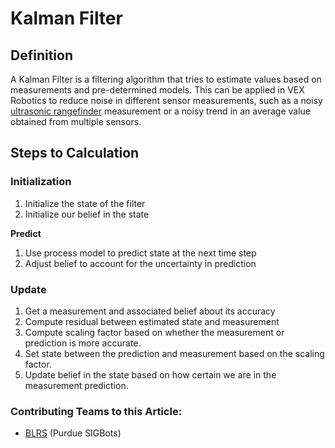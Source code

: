 # Kalman Filter

## Definition

A Kalman Filter is a filtering algorithm that tries to estimate values based on measurements and pre-determined models. This can be applied in VEX Robotics to reduce noise in different sensor measurements, such as a noisy [ultrasonic rangefinder](../../electronics/vex/vex-sensors/untitled-1.md) measurement or a noisy trend in an average value obtained from multiple sensors.

## Steps to Calculation

### Initialization

1. Initialize the state of the filter
2. Initialize our belief in the state

**Predict**

1. Use process model to predict state at the next time step
2. Adjust belief to account for the uncertainty in prediction

### Update

1. Get a measurement and associated belief about its accuracy
2. Compute residual between estimated state and measurement
3. Compute scaling factor based on whether the measurement or prediction is more accurate.
4. Set state between the prediction and measurement based on the scaling factor.
5. Update belief in the state based on how certain we are in the measurement prediction.

### Contributing Teams to this Article:

* [BLRS](https://purduesigbots.com/) \(Purdue SIGBots\)

